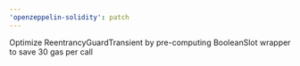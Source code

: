 ```yaml
---
'openzeppelin-solidity': patch
---
```


Optimize ReentrancyGuardTransient by pre-computing BooleanSlot wrapper to save 30 gas per call

